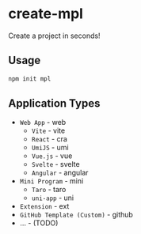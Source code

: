 # create-mpl

Create a project in seconds!

## Usage

```bash
npm init mpl
```

## Application Types

- `Web App` - web
  - `Vite` - vite
  - `React` - cra
  - `UmiJS` - umi
  - `Vue.js` - vue
  - `Svelte` - svelte
  - `Angular` - angular
- `Mini Program` - mini
  - `Taro` - taro
  - `uni-app` - uni
  <!-- - `Kbone` - kbone -->
- `Extension` - ext
- `GitHub Template (Custom)` - github
- ... - (TODO)
